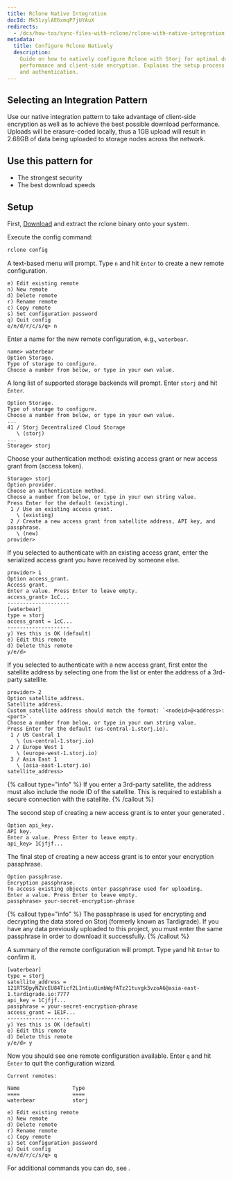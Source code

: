 ```yaml
---
title: Rclone Native Integration
docId: Mk51zylAE6xmqP7jUYAuX
redirects:
  - /dcs/how-tos/sync-files-with-rclone/rclone-with-native-integration
metadata:
  title: Configure Rclone Natively
  description:
    Guide on how to natively configure Rclone with Storj for optimal download
    performance and client-side encryption. Explains the setup process including configuration
    and authentication.
---
```


## Selecting an Integration Pattern

Use our native integration pattern to take advantage of client-side encryption as well as to achieve the best possible download performance. Uploads will be erasure-coded locally, thus a 1GB upload will result in 2.68GB of data being uploaded to storage nodes across the network.

## Use this pattern for

- The strongest security
- The best download speeds

## Setup

First, [Download](https://rclone.org/downloads/) and extract the rclone binary onto your system.

Execute the config command:

```bash
rclone config
```

A text-based menu will prompt. Type `n` and hit `Enter` to create a new remote configuration.

```Text
e) Edit existing remote
n) New remote
d) Delete remote
r) Rename remote
c) Copy remote
s) Set configuration password
q) Quit config
e/n/d/r/c/s/q> n
```

Enter a name for the new remote configuration, e.g., `waterbear`.

```Text
name> waterbear
Option Storage.
Type of storage to configure.
Choose a number from below, or type in your own value.
```

A long list of supported storage backends will prompt. Enter `storj` and hit `Enter`.

```Text
Option Storage.
Type of storage to configure.
Choose a number from below, or type in your own value.
...
41 / Storj Decentralized Cloud Storage
   \ (storj)
...
Storage> storj
```

Choose your authentication method: existing access grant or new access grant from [](docId:OXSINcFRuVMBacPvswwNU) (access token).

```Text
Storage> storj
Option provider.
Choose an authentication method.
Choose a number from below, or type in your own string value.
Press Enter for the default (existing).
 1 / Use an existing access grant.
   \ (existing)
 2 / Create a new access grant from satellite address, API key, and passphrase.
   \ (new)
provider>
```

If you selected to authenticate with an existing access grant, enter the serialized access grant you have received by someone else.

```Text
provider> 1
Option access_grant.
Access grant.
Enter a value. Press Enter to leave empty.
access_grant> 1cC...
--------------------
[waterbear]
type = storj
access_grant = 1cC...
--------------------
y) Yes this is OK (default)
e) Edit this remote
d) Delete this remote
y/e/d>
```

If you selected to authenticate with a new access grant, first enter the satellite address by selecting one from the list or enter the address of a 3rd-party satellite.

```Text
provider> 2
Option satellite_address.
Satellite address.
Custom satellite address should match the format: `<nodeid>@<address>:<port>`.
Choose a number from below, or type in your own string value.
Press Enter for the default (us-central-1.storj.io).
 1 / US Central 1
   \ (us-central-1.storj.io)
 2 / Europe West 1
   \ (europe-west-1.storj.io)
 3 / Asia East 1
   \ (asia-east-1.storj.io)
satellite_address>
```

{% callout type="info"  %}
If you enter a 3rd-party satellite, the address must also include the node ID of the satellite. This is required to establish a secure connection with the satellite.
{% /callout %}

The second step of creating a new access grant is to enter your generated [](docId:OXSINcFRuVMBacPvswwNU).

```Text
Option api_key.
API key.
Enter a value. Press Enter to leave empty.
api_key> 1Cjfjf...
```

The final step of creating a new access grant is to enter your encryption passphrase.

```Text
Option passphrase.
Encryption passphrase.
To access existing objects enter passphrase used for uploading.
Enter a value. Press Enter to leave empty.
passphrase> your-secret-encryption-phrase
```

{% callout type="info"  %}
The passphrase is used for encrypting and decrypting the data stored on Storj (formerly known as Tardigrade). If you have any data previously uploaded to this project, you must enter the same passphrase in order to download it successfully.
{% /callout %}

A summary of the remote configuration will prompt. Type `y`and hit `Enter` to confirm it.

```Text
[waterbear]
type = storj
satellite_address = 121RTSDpyNZVcEU84Ticf2L1ntiuUimbWgfATz21tuvgk3vzoA6@asia-east-1.tardigrade.io:7777
api_key = 1Cjfjf...
passphrase = your-secret-encryption-phrase
access_grant = 1E1F...
--------------------
y) Yes this is OK (default)
e) Edit this remote
d) Delete this remote
y/e/d> y
```

Now you should see one remote configuration available. Enter `q` and hit `Enter` to quit the configuration wizard.

```Text
Current remotes:

Name                 Type
====                 ====
waterbear            storj

e) Edit existing remote
n) New remote
d) Delete remote
r) Rename remote
c) Copy remote
s) Set configuration password
q) Quit config
e/n/d/r/c/s/q> q
```

For additional commands you can do, see [](docId:WayQo-4CZXkITaHiGeQF_).
